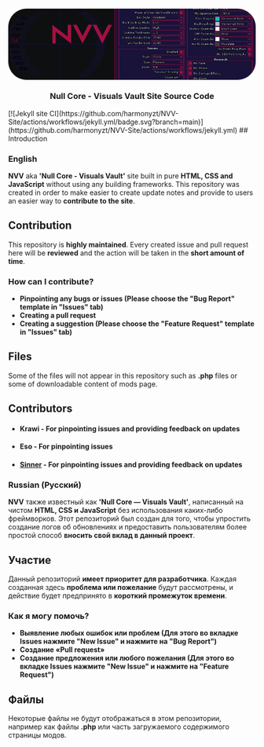 <p align="center">
  <img src=".github/media/NVV.png" align="center">
</p>
<h3 align="center"> Null Core - Visuals Vault Site Source Code </h3>
[![Jekyll site CI](https://github.com/harmonyzt/NVV-Site/actions/workflows/jekyll.yml/badge.svg?branch=main)](https://github.com/harmonyzt/NVV-Site/actions/workflows/jekyll.yml)
## Introduction

### English

**NVV** aka **'Null Core - Visuals Vault'** site built in pure **HTML, CSS and JavaScript** without using any building frameworks. This repository was created in order to make easier to create update notes and provide to users an easier way to **contribute to the site**.

## Contribution
This repository is **highly maintained**. Every created issue and pull request here will be **reviewed** and the action will be taken in the **short amount of time**.

### How can I contribute?
- **Pinpointing any bugs or issues (Please choose the "Bug Report" template in "Issues" tab)**
- **Creating a pull request**
- **Creating a suggestion (Please choose the "Feature Request" template in "Issues" tab)**

## Files
Some of the files will not appear in this repository such as **.php** files or some of downloadable content of mods page.

## Contributors
- #### Krawi - For pinpointing issues and providing feedback on updates
- #### Eso - For pinpointing issues
- #### [Sinner](https://github.com/SinnerK0N) - For pinpointing issues and providing feedback on updates

### Russian (Русский)

**NVV** также известный как **'Null Core — Visuals Vault'**, написанный на чистом **HTML, CSS и JavaScript** без использования каких-либо фреймворков. Этот репозиторий был создан для того, чтобы упростить создание логов об обновлениях и предоставить пользователям более простой способ **вносить свой вклад в данный проект**.

## Участие
Данный репозиторий **имеет приоритет для разработчика**. Каждая созданная здесь **проблема или пожелание** будут рассмотрены, и действие будет предпринято в **короткий промежуток времени**.

### Как я могу помочь?
- **Выявление любых ошибок или проблем (Для этого во вкладке Issues нажмите "New Issue" и нажмите на "Bug Report")**
- **Создание «Pull request»**
- **Создание предложения или любого пожелания (Для этого во вкладке Issues нажмите "New Issue" и нажмите на "Feature Request")**

## Файлы
Некоторые файлы не будут отображаться в этом репозитории, например как файлы **.php** или часть загружаемого содержимого страницы модов.
